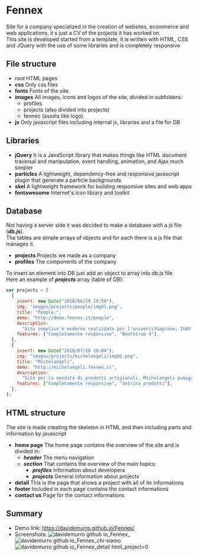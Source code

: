 # Fennex

Site for a company specialized in the creation of websites, ecommerce and web applications, it s just a CV of the projects it has worked on. <br>
This site is developed started from a template, it is written with HTML, CSS and JQuery with the use of some libraries and is completely responsive

## File structure

- _root_
  HTML pages
- **css**
  Only css files
- **fonts**
  Fonts of the site
- **images**
  All images, icons and logos of the site, divided in subfolders:
  - profiles
  - projects (also divided into projects)
  - fennec (assets like logo)
- **js**
  Only javascript files including internal js, libraries and a file for DB

## Libraries

- **jQuery**
  It is a JavaScript library that makes things like HTML document traversal and manipulation, event handling, animation, and Ajax much simpler
- **particles**
  A lightweight, dependency-free and responsive javascript plugin that generate a particle backgrounds
- **skel**
  A lightweight framework for building responsive sites and web apps
- **fontawesome**
  Internet's icon library and toolkit

## Database

Not having a server side it was decided to make a database with a js file (**_db.js_**). <br>
The tables are simple arrays of objects and for each there is a js file that manages it.

- **projects**
  Projects we made as a company
- **profiles**
  The components of the company

To insert an element into DB just add an object to array into db.js file <br>
Here an example of **_projects_** array (table of DB):

```javascript
var projects = [
  {
    insert: new Date("2018/06/29 19:50"),
    img: "images/projects/people/img01.png",
    title: "People.",
    demo: "http://demo.fennex.it/people",
    description:
      "Sito semplice e moderno realizzato per l'universit&agrave; IUAV di Venezia. Il sito a fatto guadagnare un bel 30 e lode alla nostra amica. <span class='icon fa-smile-o'></span>",
    features: ["Completamente responsive", "Bootstrap 4"],
  },
  {
    insert: new Date("2018/07/10 20:04"),
    img: "images/projects/michelangeli/img01.png",
    title: "Michelangeli",
    demo: "http://michelangeli.fennex.it",
    description:
      "Sito per la vendita di prodotti artigianali. Michelangeli pu&ograve; sembrare un semplice mercatino d'artigianato, ma non lasciatevi ingannare! nei suoi prodotti c'&egrave; tutto l'amore di una mamma! <span class='icon fa-heart'></span>",
    features: ["Completamente responsive", "Vetrina prodotti"],
  },
];
```

## HTML structure

The site is made creating the skeleton in HTML and then including parts and information by javascript

- **home page**
  The home page contains the overview of the site and is divided in:
  - **_header_**
    The menu navigation
  - **_section_**
    That contains the overview of the main topics:
    - **_profiles_**
      Information about developers
    - **_projects_**
      General information about projects
- **detail**
  This is the page that shows a project with all of its informations
- **footer**
  Included in each page contains the contact informations
- **contact us**
  Page for the contact informations

## Summary

- Demo link: https://davidemurro.github.io/Fennex/
- Screenshots:
  ![davidemurro github io_Fennex_](https://github.com/DavideMurro/Fennex/assets/118051417/839ce6dd-022e-4237-8599-95c52778eccf)
  ![davidemurro github io_Fennex_chi-siamo](https://github.com/DavideMurro/Fennex/assets/118051417/85fe89e1-540d-4311-a1a2-2fd44c6d21b2)
  ![davidemurro github io_Fennex_detail html_project=0](https://github.com/DavideMurro/Fennex/assets/118051417/5186f4b9-070b-4876-b3ac-23d6335bca8e)
